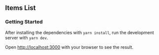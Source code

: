 ## Items List

### Getting Started

After installing the dependencies with `yarn install`, run the development server with `yarn dev`.

Open [http://localhost:3000](http://localhost:3000) with your browser to see the result.
